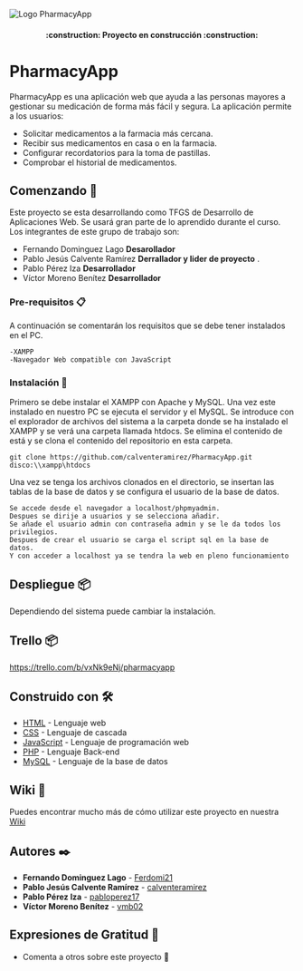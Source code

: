 

![Logo PharmacyApp](https://i.postimg.cc/yY7f1t6P/logo.jpg)

<h4 align="center">
    :construction: Proyecto en construcción :construction:
</h4>

# PharmacyApp
PharmacyApp es una aplicación web que ayuda a las personas mayores a gestionar su medicación de forma más fácil y segura. La aplicación permite a los usuarios:
* Solicitar medicamentos a la farmacia más cercana.
* Recibir sus medicamentos en casa o en la farmacia.
* Configurar recordatorios para la toma de pastillas.
* Comprobar el historial de medicamentos.


## Comenzando 🚀
Este proyecto se esta desarrollando como TFGS de Desarrollo de Aplicaciones Web. Se usará gran parte de lo aprendido durante el curso.
Los integrantes de este grupo de trabajo son:

* Fernando Dominguez Lago **Desarollador**
* Pablo Jesús Calvente Ramírez **Derrallador y lider de proyecto** .
* Pablo Pérez Iza **Desarrollador**
* Víctor Moreno Benítez **Desarrollador** 


### Pre-requisitos 📋

A continuación se comentarán los requisitos que se debe tener instalados en el PC.

```
-XAMPP
-Navegador Web compatible con JavaScript
```

### Instalación 🔧

Primero se debe instalar el XAMPP con Apache y MySQL. Una vez este instalado en nuestro PC se ejecuta el servidor y el MySQL.
Se introduce con el explorador de archivos del sistema a la carpeta donde se ha instalado el XAMPP y se verá una carpeta llamada htdocs.
Se elimina el contenido de está y se clona el contenido del repositorio en esta carpeta. 

```
git clone https://github.com/calventeramirez/PharmacyApp.git disco:\\xampp\htdocs
```

Una vez se tenga los archivos clonados en el directorio, se insertan las tablas de la base de datos y se configura el usuario de la base de datos.

```
Se accede desde el navegador a localhost/phpmyadmin.
Despues se dirije a usuarios y se selecciona añadir.
Se añade el usuario admin con contraseña admin y se le da todos los privilegios.
Despues de crear el usuario se carga el script sql en la base de datos.
Y con acceder a localhost ya se tendra la web en pleno funcionamiento
```

## Despliegue 📦

Dependiendo del sistema puede cambiar la instalación.

## Trello 📦

https://trello.com/b/vxNk9eNj/pharmacyapp

## Construido con 🛠️

* [HTML](https://developer.mozilla.org/es/docs/Web/HTML) - Lenguaje web
* [CSS](https://developer.mozilla.org/es/docs/Web/CSS) - Lenguaje de cascada
* [JavaScript](https://developer.mozilla.org/es/docs/Web/JavaScript) - Lenguaje de programación web
* [PHP](https://www.php.net/) - Lenguaje Back-end
* [MySQL](https://www.mysql.com/) - Lenguaje de la base de datos

## Wiki 📖

Puedes encontrar mucho más de cómo utilizar este proyecto en nuestra [Wiki](https://github.com/calventeramirez/PharmacyApp/wiki)

## Autores ✒️

* **Fernando Dominguez Lago** - [Ferdomi21](https://github.com/Ferdomi21) 
* **Pablo Jesús Calvente Ramírez** - [calventeramirez](https://github.com/calventeramirez/)
* **Pablo Pérez Iza** - [pabloperez17](https://github.com/pabloperez17)
* **Víctor Moreno Benítez** - [vmb02](https://github.com/vmb02)

## Expresiones de Gratitud 🎁

* Comenta a otros sobre este proyecto 📢


